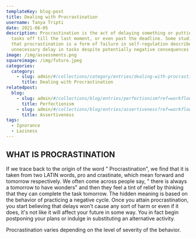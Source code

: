 ```yaml
---
templateKey: blog-post
title: Dealing with Procrastination
username: Tanya Tripti
date: 2021-06-05
description: Procrastination is the act of delaying something or putting the
  tasks off till the last moment, or even past the deadline. Some studies show
  that procrastination is a form of failure in self-regulation described by
  unnecessary delay in tasks despite potentially negative consequences.
image: /img/assessments.png
squareimage: /img/future.jpeg
categories:
  category:
    - slug: admin/#/collections/category/entries/dealing-with-procrastination
      title: Dealing with Procrastination
relatedpost:
  blog:
    - slug: admin/#/collections/blog/entries/perfectionism?ref=workflow
      title: Perfectionism
    - slug: admin/#/collections/blog/entries/assertiveness?ref=workflow
      title: Assertiveness
tags:
  - Ignorance
  - Laziness
---
```

<!--StartFragment-->

## **WHAT IS PROCRASTINATION**

If we trace back to the origin of the word " Procrastination", we find that it is taken from two LATIN words, pro and crastinate, which mean forward and tomorrow respectively. We often come across people say, " there is always a tomorrow to have wonders" and then they feel a tint of relief by thinking that they can complete the task tomorrow. The hidden meaning is based on the behavior of practicing a negative cycle. Once you attain procrastination, you start believing that delays won't cause any sort of harm or even if it does, it's not like it will affect your future in some way. You in fact begin postponing your plans or indulge in substituting an alternative activity.

Procrastination varies depending on the level of severity of the behavior.  



<!--EndFragment-->